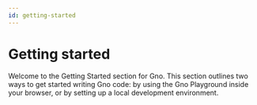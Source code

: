 ```yaml
---
id: getting-started
---
```


# Getting started

Welcome to the Getting Started section for Gno. This section outlines two ways to
get started writing Gno code: by using the Gno Playground inside your browser,
or by setting up a local development environment.